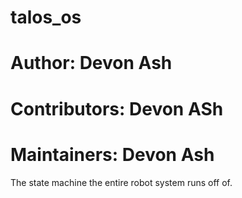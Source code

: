 talos_os
========
# Author: Devon Ash
# Contributors: Devon ASh
# Maintainers: Devon Ash

The state machine the entire robot system runs off of.


